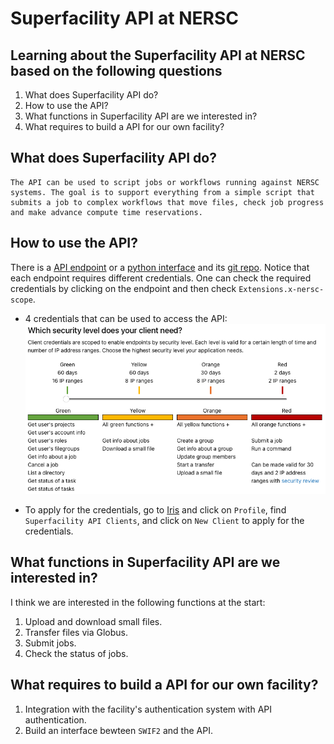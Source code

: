 # Superfacility API at NERSC

## Learning about the Superfacility API at NERSC based on the following questions

1. What does Superfacility API do?
2. How to use the API?
3. What functions in Superfacility API are we interested in?
4. What requires to build a API for our own facility?


## What does Superfacility API do?
    The API can be used to script jobs or workflows running against NERSC systems. The goal is to support everything from a simple script that submits a job to complex workflows that move files, check job progress and make advance compute time reservations.

## How to use the API?
There is a [API endpoint](https://api.nersc.gov/api/v1.2) or a [python interface](https://docs.nersc.gov/services/sfapi/examples/) and its [git repo](https://github.com/NERSC/sfapi_client). Notice that each endpoint requires different credentials. One can check the required credentials by clicking on the endpoint and then check `Extensions.x-nersc-scope`.

* 4 credentials that can be used to access the API:
![Credentials](./img/credentials.png)

* To apply for the credentials, go to [Iris](https://iris.nersc.gov/) and click on `Profile`, find `Superfacility API Clients`, and click on `New Client` to apply for the credentials.


## What functions in Superfacility API are we interested in?
I think we are interested in the following functions at the start:
1. Upload and download small files.
2. Transfer files via Globus.
3. Submit jobs.
4. Check the status of jobs.

## What requires to build a API for our own facility?
1. Integration with the facility's authentication system with API authentication.
2. Build an interface bewteen `SWIF2` and the API.
